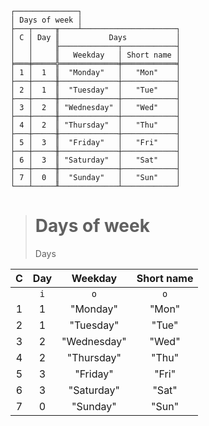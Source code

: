 ```text
┌──────────────┐
│ Days of week │
├───┬─────╥────┴─────────────────────┐
│ C │ Day ║           Days           │
│   │     ╟─────────────┬────────────┤
│   │     ║   Weekday   │ Short name │
╞═══╪═════╬═════════════╪════════════╡
│ 1 │  1  ║  "Monday"   │   "Mon"    │
├───┼─────╫─────────────┼────────────┤
│ 2 │  1  ║  "Tuesday"  │   "Tue"    │
├───┼─────╫─────────────┼────────────┤
│ 3 │  2  ║ "Wednesday" │   "Wed"    │
├───┼─────╫─────────────┼────────────┤
│ 4 │  2  ║ "Thursday"  │   "Thu"    │
├───┼─────╫─────────────┼────────────┤
│ 5 │  3  ║  "Friday"   │   "Fri"    │
├───┼─────╫─────────────┼────────────┤
│ 6 │  3  ║ "Saturday"  │   "Sat"    │
├───┼─────╫─────────────┼────────────┤
│ 7 │  0  ║  "Sunday"   │   "Sun"    │
└───┴─────╨─────────────┴────────────┘
```

> # Days of week
> Days
  
| C | Day |   Weekday   | Short name |
|:-:|:---:|:-----------:|:----------:|
|   | `i` |     `o`     |    `o`     |
| 1 |  1  |  "Monday"   |   "Mon"    |
| 2 |  1  |  "Tuesday"  |   "Tue"    |
| 3 |  2  | "Wednesday" |   "Wed"    |
| 4 |  2  | "Thursday"  |   "Thu"    |
| 5 |  3  |  "Friday"   |   "Fri"    |
| 6 |  3  | "Saturday"  |   "Sat"    |
| 7 |  0  |  "Sunday"   |   "Sun"    |

